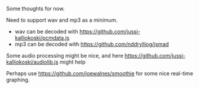 Some thoughts for now.

Need to support wav and mp3 as a minimum.
  - wav can be decoded with https://github.com/jussi-kalliokoski/pcmdata.js
  - mp3 can be decoded with https://github.com/nddrylliog/jsmad

Some audio processing might be nice, and here https://github.com/jussi-kalliokoski/audiolib.js might help

Perhaps use https://github.com/joewalnes/smoothie for some nice real-time graphing.
